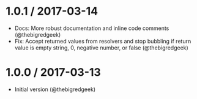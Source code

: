 1.0.1 / 2017-03-14
==================

* Docs: More robust documentation and inline code comments (@thebigredgeek)
* Fix: Accept returned values from resolvers and stop bubbling if return value is empty string, 0, negative number, or false (@thebigredgeek)


1.0.0 / 2017-03-13
==================

* Initial version (@thebigredgeek)
